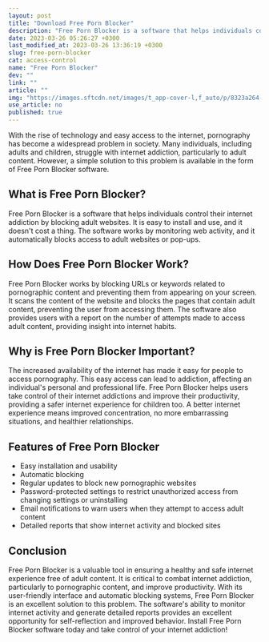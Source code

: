 ```yaml
---
layout: post
title: "Download Free Porn Blocker"
description: "Free Porn Blocker is a software that helps individuals control their internet addiction by blocking adult websites, improving productivity, and safeguarding families."
date: 2023-03-26 05:26:27 +0300
last_modified_at: 2023-03-26 13:36:19 +0300
slug: free-porn-blocker
cat: access-control
name: "Free Porn Blocker"
dev: ""
link: ""
article: ""
img: "https://images.sftcdn.net/images/t_app-cover-l,f_auto/p/8323a264-a4d4-11e6-82cd-00163ed833e7/1362112888/free-porn-blocker-screenshot.jpg"
use_article: no
published: true
---
```

With the rise of technology and easy access to the internet, pornography has become a widespread problem in society. Many individuals, including adults and children, struggle with internet addiction, particularly to adult content. However, a simple solution to this problem is available in the form of Free Porn Blocker software.

## What is Free Porn Blocker?

Free Porn Blocker is a software that helps individuals control their internet addiction by blocking adult websites. It is easy to install and use, and it doesn't cost a thing. The software works by monitoring web activity, and it automatically blocks access to adult websites or pop-ups.

## How Does Free Porn Blocker Work?

Free Porn Blocker works by blocking URLs or keywords related to pornographic content and preventing them from appearing on your screen. It scans the content of the website and blocks the pages that contain adult content, preventing the user from accessing them. The software also provides users with a report on the number of attempts made to access adult content, providing insight into internet habits.

## Why is Free Porn Blocker Important?

The increased availability of the internet has made it easy for people to access pornography. This easy access can lead to addiction, affecting an individual's personal and professional life. Free Porn Blocker helps users take control of their internet addictions and improve their productivity, providing a safer internet experience for children too. A better internet experience means improved concentration, no more embarrassing situations, and healthier relationships.

## Features of Free Porn Blocker

- Easy installation and usability
- Automatic blocking
- Regular updates to block new pornographic websites
- Password-protected settings to restrict unauthorized access from changing settings or uninstalling
- Email notifications to warn users when they attempt to access adult content
- Detailed reports that show internet activity and blocked sites

## Conclusion

Free Porn Blocker is a valuable tool in ensuring a healthy and safe internet experience free of adult content. It is critical to combat internet addiction, particularly to pornographic content, and improve productivity. With its user-friendly interface and automatic blocking systems, Free Porn Blocker is an excellent solution to this problem. The software's ability to monitor internet activity and generate detailed reports provides an excellent opportunity for self-reflection and improved behavior. Install Free Porn Blocker software today and take control of your internet addiction!